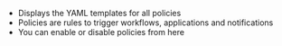 * Displays the YAML templates for all policies
* Policies are rules to trigger workflows, applications and notifications
* You can enable or disable policies from here

<!-- <iframe src="https://player.vimeo.com/video/207843625?title=0&byline=0&portrait=0" width="640" height="480" frameborder="0" webkitallowfullscreen mozallowfullscreen allowfullscreen></iframe> -->
